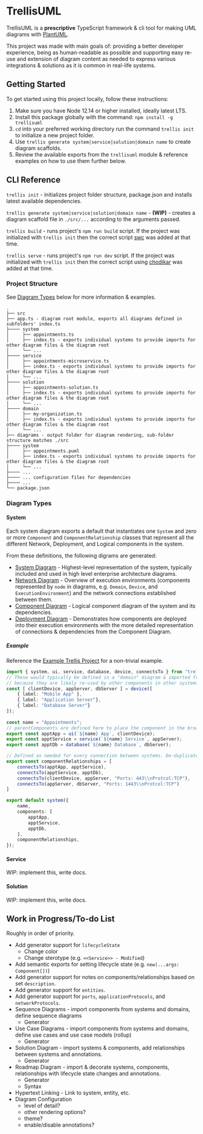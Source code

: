 # TrellisUML
TrellisUML is a **prescriptive** TypeScript framework & cli tool for making UML diagrams with [PlantUML](https://plantuml.com/). 

This project was made with main goals of: providing a better developer experience, being as human-readable as possible and supporting easy re-use and extension of diagram content as needed to express various integrations & solutions as it is common in real-life systems.

## Getting Started
To get started using this project locally, follow these instructions:

1. Make sure you have Node 12.14 or higher installed, ideally latest LTS.
2. Install this package globally with the command: `npm install -g trellisuml`
3. `cd` into your preferred working directory run the command `trellis init` to initialize a new project folder.
4. Use `trellis generate system|service|solution|domain name` to create diagram scaffolds.
5. Review the available exports from the `trellisuml` module & reference examples on how to use them further below.

## CLI Reference
`trellis init` - initializes project folder structure, package.json and installs latest available dependencies.

`trellis generate system|service|solution|domain name` - **(WIP)** - creates a diagram scaffold file in `./src/...` according to the arguments passed.

`trellis build` - runs project's `npm run build` script. If the project was initialized with `trellis init` then the correct script [swc](https://swc.rs/) was added at that time.

`trellis serve` - runs project's `npm run dev` script. If the project was initialized with `trellis init` then the correct script using [chodikar](https://github.com/paulmillr/chokidar) was added at that time.

### Project Structure
See [Diagram Types](#diagram-types) below for more information & examples.
```
.
├── src
├── app.ts - diagram root module, exports all diagrams defined in subfolders' index.ts
├──── system
│     ├── appointments.ts
│     ├── index.ts - exports individual systems to provide imports for other diagram files & the diagram root
│     └── ...
├──── service
│     ├── appointments-microservice.ts
│     ├── index.ts - exports individual systems to provide imports for other diagram files & the diagram root
│     └── ...
├──── solution
│     ├── appointments-solution.ts
│     ├── index.ts - exports individual systems to provide imports for other diagram files & the diagram root
│     └── ...
├──── domain
│     ├── my-organization.ts
│     ├── index.ts - exports individual systems to provide imports for other diagram files & the diagram root
│     └── ...
├── diagrams - output folder for diagram rendering, sub-folder structure matches ./src
├──── system
│     ├── appointments.puml
│     ├── index.ts - exports individual systems to provide imports for other diagram files & the diagram root
│     └── ...
├──── ...
├──── ... configuration files for dependencies
├──── ...
└── package.json
```

### Diagram Types

#### System
Each system diagram exports a default that instantiates one `System` and zero or more `Component` and `ComponentRelationship` classes that represent all the different Network, Deployment, and Logical components in the system. 

From these definitions, the following digrams are generated:

- [System Diagram](./readme/System%20Diagram%20Appointments.png) - Highest-level representation of the system, typically included and used in high level enterprise architecture diagrams.
- [Network Diagram](./readme/Network%20Diagram%20Appointments.png) - Overview of execution environments (components represented by `node` in diagrams, e.g. `Domain`, `Device`, and `ExecutionEnvironment`) and the network connections established between them.
- [Component Diagram](./readme/Component%20Diagram%20Appointments.png) - Logical component diagram of the system and its dependencies.
- [Deployment Diagram](./readme/Deployment%20Diagram%20Appointments.png) - Demonstrates how components are deployed into their execution environments with the more detailed representation of connections & dependencies from the Component Diagram.

##### Example
Reference the [Example Trellis Project](https://github.com/garrettsutula/example-trellis-project) for a non-trivial example.

``` TypeScript
import { system, ui, service, database, device, connectsTo } from "trellisuml";
// These would typically be defined in a "domain" diagram & imported from that diagram instead of defined here.
// because they are likely re-used by other components in other systems/solutions
const [ clientDevice, appServer, dbServer ] = device([
    { label: "Mobile App" },
    { label: "Application Server"},
    { label: "Database Server"}
]);
 
const name = "Appointments";
// parentComponents are defined here to place the component in the broader context of the systems & infrastructure.
export const apptApp = ui(`${name} App`, clientDevice); 
export const apptService = service(`${name} Service`, appServer);
export const apptDb = database(`${name} Database`, dbServer);

// Defined as needed for every connection between systems. De-duplicated when rendered as puml.
export const componentRelationships = [
    connectsTo(apptApp, apptService),
    connectsTo(apptService, apptDb),
    connectsTo(clientDevice, appServer, "Ports: 443\\nProtcol:TCP"),
    connectsTo(appServer, dbServer, "Ports: 1443\\nProtcol:TCP")
]

export default system({
    name,
    components: [
        apptApp,
        apptService,
        apptDb,
    ],
    componentRelationships,
});
```
#### Service
WIP: implement this, write docs.
#### Solution
WIP: implement this, write docs.

## Work in Progress/To-do List
Roughly in order of priority.

- Add generator support for `lifecycleState` 
  - Change color
  - Change sterotype (e.g. `<<Service>> - Modified`)
- Add semantic exports for setting lifecycle state (e.g. `new(...args: Component[])`)
- Add generator support for notes on components/relationships based on set `description`.
- Add generator support for `entities`.
- Add generator support for `ports`, `applicationProtocols`, and `networkProtocols`.
- Sequence Diagrams - import components from systems and domains, define sequence diagrams
  - Generator
- Use Case Diagrams - import components from systems and domains, define use cases and use case models (rollup)
  - Generator
- Solution Diagram - import systems & components, add relationships between systems and annotations.
  - Generator
- Roadmap Diagram - import & decorate systems, components, relationships with lifecycle state changes and annotations.
  - Generator
  - Syntax
- Hypertext Linking - Link to system, entity, etc.
- Diagram Configuration
  - level of detail?
  - other rendering options?
  - theme?
  - enable/disable annotations?